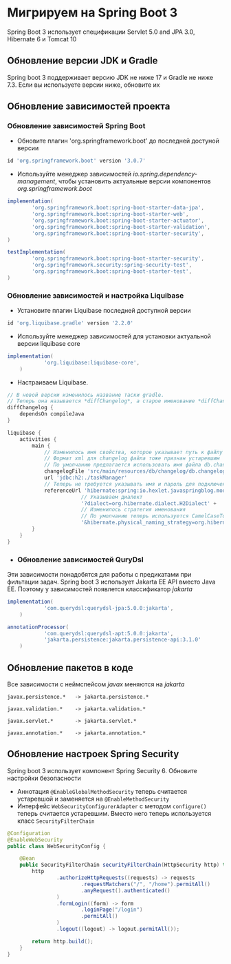 # Мигрируем на Spring Boot 3

Spring Boot 3 использует спецификации Servlet 5.0 and JPA 3.0, Hibernate 6 и Tomcat 10

## Обновление версии JDK и Gradle

Spring boot 3 поддерживает версию JDK не ниже 17 и Gradle не ниже 7.3. Если вы используете версии ниже, обновите их

## Обновление зависимостей проекта

### Обновление зависимостей Spring Boot

- Обновите плагин 'org.springframework.boot' до последней достуной версии

```groovy
id 'org.springframework.boot' version '3.0.7'
```

- Используйте менеджер зависимостей *io.spring.dependency-management*, чтобы установить актуальные версии компонентов *org.springframework.boot*

```groovy
implementation(
        'org.springframework.boot:spring-boot-starter-data-jpa',
        'org.springframework.boot:spring-boot-starter-web',
        'org.springframework.boot:spring-boot-starter-actuator',
        'org.springframework.boot:spring-boot-starter-validation',
        'org.springframework.boot:spring-boot-starter-security',
)

testImplementation(
        'org.springframework.boot:spring-boot-starter-security',
        'org.springframework.security:spring-security-test',
        'org.springframework.boot:spring-boot-starter-test',
)
```


### Обновление зависимостей и настройка Liquibase

- Установите плагин Liquibase последней доступной версии

```groovy
id 'org.liquibase.gradle' version '2.2.0'
```

- Используйте менеджер зависимостей для установки актуальной версии liquibase core

```groovy
implementation(
            'org.liquibase:liquibase-core',
    )
```

- Настраиваем Liquibase. 

```groovy
// В новой версии изменилось название таски gradle.
// Теперь она называется *diffChangelog*, а старое именование *diffChangeLog* считается устаревшим
diffChangelog {
    dependsOn compileJava
}

liquibase {
    activities {
        main {
            // Изменилось имя свойства, которое указывает путь к файлу
            // Формат xml для changelog файла тоже признан устаревшим
            // По умолчанию предлагается использовать имя файла db.changelog-master.yaml
            changelogFile 'src/main/resources/db/changelog/db.changelog-master.yaml'
            url 'jdbc:h2:./taskManager'
            // Теперь не требуется указывать имя и пароль для подключения к БД
            referenceUrl 'hibernate:spring:io.hexlet.javaspringblog.model.' +
                        // Указываем диалект
                        '?dialect=org.hibernate.dialect.H2Dialect' +
                        // Изменилось стратегия именования
                        // По умолчанию теперь используется CamelCaseToUnderscoresNamingStrategy
                        '&hibernate.physical_naming_strategy=org.hibernate.boot.model.naming.CamelCaseToUnderscoresNamingStrategy'
        }
    }
}
```

- ### Обновление зависимостей QuryDsl

Эти зависимости понадобятся для работы с предикатами при фильтации задач. Spring boot 3 использует Jakarta EE API вместо Java EE. Поэтому у зависимостей появлется классификатор *jakarta*

```groovy
implementation(
            'com.querydsl:querydsl-jpa:5.0.0:jakarta',
    )

annotationProcessor(
            'com.querydsl:querydsl-apt:5.0.0:jakarta',
            'jakarta.persistence:jakarta.persistence-api:3.1.0'
    )
```


## Обновление пакетов в коде

Все зависимости с неймспейсом *javax* меняются на *jakarta*

```text
javax.persistence.*   -> jakarta.persistence.*

javax.validation.*    -> jakarta.validation.*

javax.servlet.*       -> jakarta.servlet.*

javax.annotation.*    -> jakarta.annotation.*
```


## Обновление настроек Spring Security

Spring boot 3 использует компонент Spring Security 6. Обновите настройки безопасности

- Аннотация `@EnableGlobalMethodSecurity` теперь считается устаревшой и заменяется на `@EnableMethodSecurity`
- Интерфейс `WebSecurityConfigurerAdapter` с методом `configure()` теперь считается устаревшим. Вместо него теперь используется класс `SecurityFilterChain`

```java
@Configuration
@EnableWebSecurity
public class WebSecurityConfig {

    @Bean
    public SecurityFilterChain securityFilterChain(HttpSecurity http) throws Exception {
        http
                .authorizeHttpRequests((requests) -> requests
                        .requestMatchers("/", "/home").permitAll()
                        .anyRequest().authenticated()
                )
                .formLogin((form) -> form
                        .loginPage("/login")
                        .permitAll()
                )
                .logout((logout) -> logout.permitAll());

        return http.build();
    }
}
```